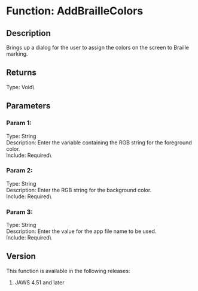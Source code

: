 # Function: AddBrailleColors

## Description

Brings up a dialog for the user to assign the colors on the screen to
Braille marking.

## Returns

Type: Void\

## Parameters

### Param 1:

Type: String\
Description: Enter the variable containing the RGB string for the
foreground color.\
Include: Required\

### Param 2:

Type: String\
Description: Enter the RGB string for the background color.\
Include: Required\

### Param 3:

Type: String\
Description: Enter the value for the app file name to be used.\
Include: Required\

## Version

This function is available in the following releases:

1.  JAWS 4.51 and later

